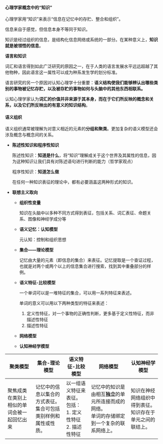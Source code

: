 #### 心理学家概念中的“知识”

心理学家用“知识”来表示“信息在记忆中的存贮、整合和组织”。

信息来自于感觉，但信息本身不等同于知识。

知识是经过组织的信息，是结构化信息网络或系统的一部分。在某种意义上，**知识就是被领悟的信息**。

**语言和知识**

词汇和语言得到如此广泛研究的原因之一，在于人类的语言发展水平远远超越了其他物种，因此语言这一属性可以成为种系发生学的划分标准。

语言研究的另一个原因对认知心理学十分重要：**语义结构使我们能够辨认出哪些类别的事物被记忆存贮，以及被存贮的事物如何与头脑中的其他东西相联系。**

认知心理学家认为**词汇的价值并非来源于其本身，而在于它们所反映的概念和关系，以及它们所反映出的有意义的知识结构**。

#### 语义组织

语义组织通常被理解为对意义相近的元素的**分组和聚类**。更加复杂的语义模型还会涉及概念与概念间的关系。

- **陈述性知识和程序性知识**

    陈述性知识：**知道是什么**，将“知识”理解成关于这个世界及其属性的信息，因为这种知识让我们具有对陈述语句进行判断的能力（哲学家观点）

    程序性知识：**知道怎么做**

    在任何一种知识表征的理论中，都有必要涵盖这两种形式的知识。

- **联想主义取向**

    - **组织性变量**

        知识在头脑中以多种不同方式得到表征，包括关系、词汇表征、命题关系、图像和神经学成分等

    - **语义记忆：认知模型**

        元认知：控制和组织思想

    - **集合——理论模型**

        记忆由大量的元素（即信息的集合）来表征。记忆提取是一个查证过程，也就是对两个或两个以上的信息集合进行搜索，找到其中重叠部分的样例。

    - **语义特征-比较模型**

        一个单词可以是一堆特征的集合，可以用一系列特征来表述。

        单词的意义可以用以下两种类型的特征来表述：

        1. 定义性特征，对一个事物的正确性判断，更多基于定义性特征，而非描述性特征
        2. 描述性特征

    - **网络模型**

    - **认知神经学模型**

| 聚类模型                                         | 集合-理论模型                                                | 语义特征-比较模型                                            | 网络模型                                                     | 认知神经学模型                                               |
| ------------------------------------------------ | ------------------------------------------------------------ | ------------------------------------------------------------ | ------------------------------------------------------------ | ------------------------------------------------------------ |
| 聚焦成类<br />在类别上相似的单词会被一起回忆出来 | 记忆中的信息以集合的方式表征。<br />集合可包括类别样例和属性或性质。 | 以一组语义特征来表征。<br />包括：<br />1. 定义性特征<br />2. 描述性特征 | 记忆中的知识是由相互**独立**的单元所连接而成的网络。<br />单词的存储绑定到一个复杂的联系网络上。 | 知识在神经网络组织中得到表征。<br />知识存在于单元之间的联结上。 |

